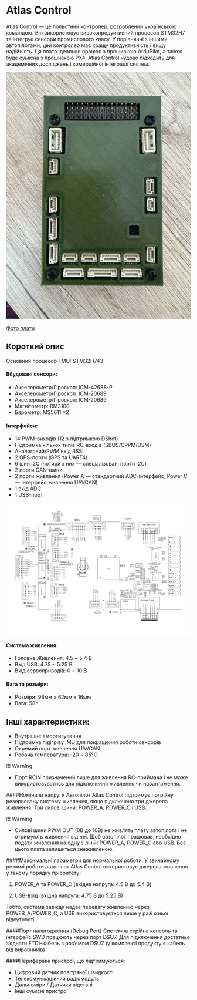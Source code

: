 
# Atlas Control

Atlas Control — це польотний контролер, розроблений українською командою. Він використовує високопродуктивний процесор STM32H7 та інтегрує сенсори промислового класу. У порівнянні з іншими автопілотами, цей контролер має кращу продуктивність і вищу надійність. Ця плата ідеально працює з прошивкою ArduPilot, а також буде сумісна з прошивкою PX4. Atlas Control чудово підходить для академічних досліджень і комерційної інтеграції систем.

![Фото в корпусі](images/atlas-control.jpg)

[Фото плати](images/1.png)


## Короткий опис

Основний процесор FMU: STM32H743

#### Вбудовані сенсори:
- Акселерометр/Гіроскоп: ICM-42688-P
- Акселерометр/Гіроскоп: ICM-20689
- Акселерометр/Гіроскоп: ICM-20689
- Магнітометр: RM3100
- Барометр: MS5611 ×2

#### Інтерфейси:

- 14 PWM-виходів (12 з підтримкою DShot)
- Підтримка кількох типів RC-входів (SBUS/CPPM/DSM)
- Аналоговий/PWM вхід RSSI
- 2 GPS-порти (GPS та UART4)
- 6 шин I2C (чотири з них — спеціалізовані порти I2C)
- 2 порти CAN-шини
- 2 порти живлення (Power A — стандартний ADC-інтерфейс, Power C — інтерфейс живлення UAVCAN)
- 1 вхід ADC
- 1 USB-порт

![Опис зображення](images/Frame.png)

#### Система живлення:
- Головне Живлення: 4.5 ~ 5.4 В
- Вхід USB: 4.75 ~ 5.25 В
- Вхід сервоприводів: 0 ~ 10 В

#### Вага та розміри:
- Розміри: 98мм х 62мм х 16мм
- Вага: 58г

## Інші характеристики:
- Внутрішнє амортизування
- Підтримка підігріву IMU для покращення роботи сенсорів
- Окремий порт живлення UAVCAN
- Робоча температура: -20 ~ 85°C

!!! Warning
- Порт RCIN призначений лише для живлення RC-приймача і не може використовуватись для підключення живлення чи навантаження.

####Номінали напруги
Автопілот Atlas Control підтримує потрійну резервовану систему живлення, якщо підключено три джерела живлення. Три силові шини: POWER_A, POWER_C і USB.

!!! Warning
- Силові шини PWM OUT (0В до 10В) не живлять плату автопілота і не отримують живлення від неї. Щоб автопілот працював, необхідно подати живлення на одну з ліній: POWER_A, POWER_C або USB. Без цього плата залишиться знеживленою.

####Максимальні параметри для нормальної роботи:
У звичайному режимі роботи автопілот Atlas Control використовує джерела живлення у такому порядку пріоритету:

1. POWER_A та POWER_C (вхідна напруга: 4.5 В до 5.4 В)

2. USB-вхід (вхідна напруга: 4.75 В до 5.25 В)

Тобто, система завжди надає перевагу живленню через POWER_A/POWER_C, а USB використовується лише у разі їхньої відсутності.

####Порт налагодження (Debug Port)
Системна серійна консоль та інтерфейс SWD працюють через порт DSU7.
Для підключення достатньо з’єднати FTDI-кабель з роз’ємом DSU7 (у комплекті продукту є кабель від виробників).

####Периферійні пристрої, що підтримуються:
- Цифровий датчик повітряної швидкості
- Телекомунікаційний радіомодуль
- Дальноміри / Датчики відстані
- Інші сумісні пристрої






